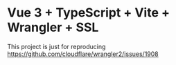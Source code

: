 # Vue 3 + TypeScript + Vite + Wrangler + SSL

This project is just for reproducing https://github.com/cloudflare/wrangler2/issues/1908
